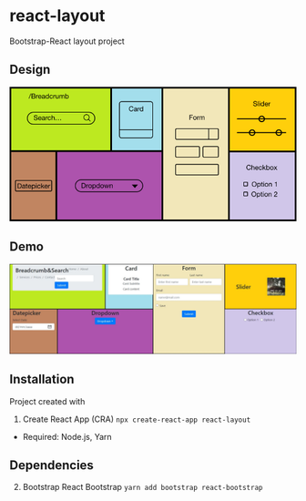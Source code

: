 # react-layout
Bootstrap-React layout project

## Design 
![Layout](assets/layout.jpg)

## Demo 
![React Layout Final](assets/react-layout-final.jpg)

## Installation
Project created with 
1. Create React App (CRA)
```npx create-react-app react-layout```
- Required: Node.js, Yarn

## Dependencies
2. Bootstrap React Bootstrap 
```yarn add bootstrap react-bootstrap```

